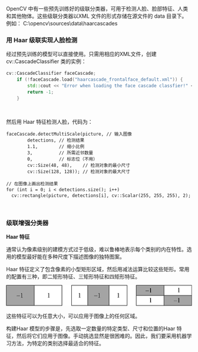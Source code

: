 OpenCV 中有一些预先训练好的级联分类器，可用于检测人脸、脸部特征、人类和其他物体。这些级联分类器以XML 文件的形式存储在源文件的 data 目录下。例如：
C:\opencv\sources\data\haarcascades

### 用 Haar 级联实现人脸检测

经过预先训练的模型可以直接使用。只需用相应的XML文件，创建 cv::CascadeClassifier 类的实例：
```c++
cv::CascadeClassifier faceCascade;
    if (!faceCascade.load("haarcascade_frontalface_default.xml")) {
        std::cout << "Error when loading the face cascade classfier!" << std::endl;
        return -1;
    }
```
<br>

然后用 Haar 特征检测人脸，代码为：
```
faceCascade.detectMultiScale(picture, // 输入图像 
		detections, // 检测结果
		1.1,        // 缩小比例
		3,          // 所需近邻数量
		0,          // 标志位（不用）
		cv::Size(48, 48),    // 检测对象的最小尺寸
		cv::Size(128, 128)); // 检测对象的最大尺寸
    
// 在图像上画出检测结果
for (int i = 0; i < detections.size(); i++)
  cv::rectangle(picture, detections[i], cv::Scalar(255, 255, 255), 2);
```
<br>

### 级联增强分类器

**Haar 特征**

通常认为像素级别的建模方式过于低级，难以鲁棒地表示每个类别的内在特性。选用的模型最好能在多种尺度下描述图像的独特图案。
<br>

Haar 特征定义了包含像素的小型矩形区域，然后用减法运算比较这些矩形。常用的配置有三种，即二矩形特征、三矩形特征和四矩形特征。

![haar](https://github.com/sumpig/OpenCV/blob/master/%E5%AE%9E%E7%94%A8%E6%A1%88%E4%BE%8B/pictures/haar.png)

这些特征可以为任意大小，可以应用于图像上的任何区域。
<br>

构建Haar 模型的步骤是，先选取一定数量的特定类型、尺寸和位置的Haar 特征，然后将它们应用于图像。手动挑选显然是很困难的。因此，我们要采用机器学习方法，为特定的类别选择最适合的特征。
